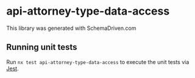 
# api-attorney-type-data-access

This library was generated with SchemaDriven.com

## Running unit tests

Run `nx test api-attorney-type-data-access` to execute the unit tests via [Jest](https://jestjs.io).

